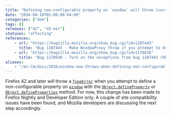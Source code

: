 ```yaml
---
title: "Defining non-configurable property on `window` will throw (currently only on Nightly and Developer Edition)"
date: "2016-04-10T01:08:00-04:00"
categories: ["dom"]
tags: []
releases: ["42", "45-esr"]
statuses: "affecting"
references:
    - url: "https://bugzilla.mozilla.org/show_bug.cgi?id=1107443"
      title: "Bug 1107443 - Make WindowProxy throw if you attempt to define a non-configurable property"
    - url: "https://bugzilla.mozilla.org/show_bug.cgi?id=1178638"
      title: "Bug 1178638 - Turn on the exceptions from bug 1107443 (Object.defineProperty on window with non-configurable property) on beta/release"
aliases:
    - "/en-CA/docs/2016/window-now-throws-when-defining-non-configurable-property-currently-only-on-nightly-and-developer-edition/"
---
```

Firefox 42 and later will throw a [`TypeError`](https://developer.mozilla.org/docs/Web/JavaScript/Reference/Global_Objects/TypeError) when you attempt to define a non-configurable property on [`window`](https://developer.mozilla.org/docs/Web/API/Window) with the [`Object.defineProperty`](https://developer.mozilla.org/docs/Web/JavaScript/Reference/Global_Objects/Object/defineProperty) or [`Object.defineProperties`](https://developer.mozilla.org/docs/Web/JavaScript/Reference/Global_Objects/Object/defineProperties) method. For now, this change has been made to Firefox Nightly and Developer Edition only. A couple of site compatibility issues have been found, and Mozilla developers are discussing the next step accordingly.
